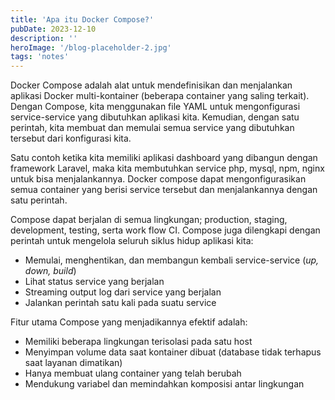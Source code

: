 ```yaml
---
title: 'Apa itu Docker Compose?'
pubDate: 2023-12-10
description: ''
heroImage: '/blog-placeholder-2.jpg'
tags: 'notes'
---
```


Docker Compose adalah alat untuk mendefinisikan dan menjalankan aplikasi Docker multi-kontainer (beberapa container yang saling terkait). Dengan Compose, kita menggunakan file YAML untuk mengonfigurasi service-service yang dibutuhkan aplikasi kita. Kemudian, dengan satu perintah, kita membuat dan memulai semua service yang dibutuhkan tersebut dari konfigurasi kita.

Satu contoh ketika kita memiliki aplikasi dashboard yang dibangun dengan framework Laravel, maka kita membutuhkan service php, mysql, npm, nginx untuk bisa menjalankannya. Docker compose dapat mengonfigurasikan semua container yang berisi service tersebut dan menjalankannya dengan satu perintah.

Compose dapat berjalan di semua lingkungan; production, staging, development, testing, serta work flow CI. Compose juga dilengkapi dengan perintah untuk mengelola seluruh siklus hidup aplikasi kita:

- Memulai, menghentikan, dan membangun kembali service-service (_up, down, build_)
- Lihat status service yang berjalan
- Streaming output log dari service yang berjalan
- Jalankan perintah satu kali pada suatu service

Fitur utama Compose yang menjadikannya efektif adalah:

- Memiliki beberapa lingkungan terisolasi pada satu host
- Menyimpan volume data saat kontainer dibuat (database tidak terhapus saat layanan dimatikan)
- Hanya membuat ulang container yang telah berubah
- Mendukung variabel dan memindahkan komposisi antar lingkungan